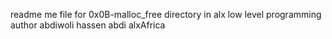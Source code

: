 readme me file for 0x0B-malloc_free directory in alx low level programming
author abdiwoli hassen abdi
alxAfrica